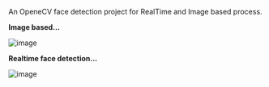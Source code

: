 An OpeneCV face detection project for RealTime and Image based process.

**Image based...**

![image](https://user-images.githubusercontent.com/87380930/221839471-58c4331b-e98e-454d-9fc5-3628fb5cc0bf.png)


**Realtime face detection...**

![image](https://user-images.githubusercontent.com/87380930/221840299-10a02342-98d2-4d5e-aacd-cf17485b7511.png)
